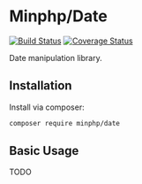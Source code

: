 # Minphp/Date

[![Build Status](https://travis-ci.org/phillipsdata/minphp-date.svg?branch=master)](https://travis-ci.org/phillipsdata/minphp-date) [![Coverage Status](https://coveralls.io/repos/github/phillipsdata/minphp-date/badge.svg?branch=master)](https://coveralls.io/github/phillipsdata/minphp-date?branch=master)

Date manipulation library.

## Installation

Install via composer:

```sh
composer require minphp/date
```

## Basic Usage

TODO
